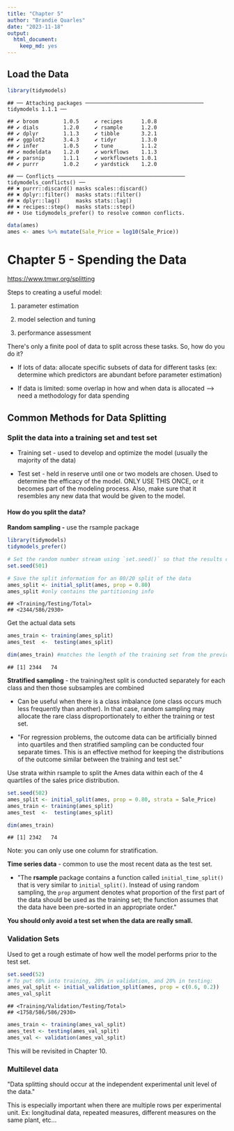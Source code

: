 ```yaml
---
title: "Chapter 5"
author: "Brandie Quarles"
date: "2023-11-18"
output: 
  html_document: 
    keep_md: yes
---
```




## Load the Data


```r
library(tidymodels)
```

```
## ── Attaching packages ────────────────────────────────────── tidymodels 1.1.1 ──
```

```
## ✔ broom        1.0.5     ✔ recipes      1.0.8
## ✔ dials        1.2.0     ✔ rsample      1.2.0
## ✔ dplyr        1.1.3     ✔ tibble       3.2.1
## ✔ ggplot2      3.4.3     ✔ tidyr        1.3.0
## ✔ infer        1.0.5     ✔ tune         1.1.2
## ✔ modeldata    1.2.0     ✔ workflows    1.1.3
## ✔ parsnip      1.1.1     ✔ workflowsets 1.0.1
## ✔ purrr        1.0.2     ✔ yardstick    1.2.0
```

```
## ── Conflicts ───────────────────────────────────────── tidymodels_conflicts() ──
## ✖ purrr::discard() masks scales::discard()
## ✖ dplyr::filter()  masks stats::filter()
## ✖ dplyr::lag()     masks stats::lag()
## ✖ recipes::step()  masks stats::step()
## • Use tidymodels_prefer() to resolve common conflicts.
```

```r
data(ames)
ames <- ames %>% mutate(Sale_Price = log10(Sale_Price))
```

# Chapter 5 - Spending the Data

<https://www.tmwr.org/splitting>

Steps to creating a useful model:

1.  parameter estimation

2.  model selection and tuning

3.  performance assessment

There's only a finite pool of data to split across these tasks. So, how do you do it?

-   If lots of data: allocate specific subsets of data for different tasks (ex: determine which predictors are abundant before parameter estimation)

-   If data is limited: some overlap in how and when data is allocated --\> need a methodology for data spending

## Common Methods for Data Splitting

### Split the data into a training set and test set

-   Training set - used to develop and optimize the model (usually the majority of the data)

-   Test set - held in reserve until one or two models are chosen. Used to determine the efficacy of the model. ONLY USE THIS ONCE, or it becomes part of the modeling process. Also, make sure that it resembles any new data that would be given to the model.

#### How do you split the data?

**Random sampling -** use the rsample package


```r
library(tidymodels)
tidymodels_prefer()

# Set the random number stream using `set.seed()` so that the results can be reproduced later. 
set.seed(501)

# Save the split information for an 80/20 split of the data
ames_split <- initial_split(ames, prop = 0.80)
ames_split #only contains the partitioning info
```

```
## <Training/Testing/Total>
## <2344/586/2930>
```

Get the actual data sets


```r
ames_train <- training(ames_split)
ames_test  <-  testing(ames_split)

dim(ames_train) #matches the length of the training set from the previous code chunk
```

```
## [1] 2344   74
```

**Stratified sampling** - the training/test split is conducted separately for each class and then those subsamples are combined

-   Can be useful when there is a class imbalance (one class occurs much less frequently than another). In that case, random sampling may allocate the rare class disproportionately to either the training or test set.

-   "For regression problems, the outcome data can be artificially binned into quartiles and then stratified sampling can be conducted four separate times. This is an effective method for keeping the distributions of the outcome similar between the training and test set."

Use strata within rsample to split the Ames data within each of the 4 quartiles of the sales price distribution.


```r
set.seed(502)
ames_split <- initial_split(ames, prop = 0.80, strata = Sale_Price)
ames_train <- training(ames_split)
ames_test  <-  testing(ames_split)

dim(ames_train)
```

```
## [1] 2342   74
```

Note: you can only use one column for stratification.

**Time series data** - common to use the most recent data as the test set.

-   "The **rsample** package contains a function called `initial_time_split()` that is very similar to `initial_split()`. Instead of using random sampling, the `prop` argument denotes what proportion of the first part of the data should be used as the training set; the function assumes that the data have been pre-sorted in an appropriate order."

**You should only avoid a test set when the data are really small.**

### Validation Sets

Used to get a rough estimate of how well the model performs prior to the test set.


```r
set.seed(52)
# To put 60% into training, 20% in validation, and 20% in testing:
ames_val_split <- initial_validation_split(ames, prop = c(0.6, 0.2))
ames_val_split
```

```
## <Training/Validation/Testing/Total>
## <1758/586/586/2930>
```

```r
ames_train <- training(ames_val_split)
ames_test <- testing(ames_val_split)
ames_val <- validation(ames_val_split)
```

This will be revisited in Chapter 10.

### Multilevel data

"Data splitting should occur at the independent experimental unit level of the data."

This is especially important when there are multiple rows per experimental unit. Ex: longitudinal data, repeated measures, different measures on the same plant, etc...
